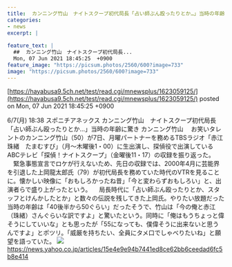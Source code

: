 ```yaml
---
title:  カンニング竹山　ナイトスクープ初代局長「占い師ぶん殴ったりとか…」当時の年齢に驚き  
categories:
- news
excerpt: |
  
feature_text: |
  ##  カンニング竹山　ナイトスクープ初代局長...
  Mon, 07 Jun 2021 18:45:25  +0900
feature_image: "https://picsum.photos/2560/600?image=733"
image: "https://picsum.photos/2560/600?image=733"
---
```


[https://hayabusa9.5ch.net/test/read.cgi/mnewsplus/1623059125/](https://hayabusa9.5ch.net/test/read.cgi/mnewsplus/1623059125/)
posted on Mon, 07 Jun 2021 18:45:25  +0900

<!--more-->

6/7(月) 18:38 スポニチアネックス カンニング竹山　ナイトスクープ初代局長「占い師ぶん殴ったりとか…」当時の年齢に驚き カンニング竹山 　お笑いタレントのカンニング竹山（50）が7日、月曜パートナーを務めるTBSラジオ「赤江珠緒　たまむすび」（月〜木曜後1・00）に生出演し、探偵役で出演しているABCテレビ「探偵！ナイトスクープ」（金曜後11・17）の収録を振り返った。 　緊急事態宣言でロケが行えないため、先日の収録では、2000年4月に芸能界を引退した上岡龍太郎氏（79）が初代局長を務めていた時代のVTRを見ることに。懐かしい映像に「おもしろかったね昔」「今と変わらずおもしろい」と、出演者らで盛り上がったという。 　局長時代に「占い師ぶん殴ったりとか、スタッフとけんかしたとか」と数々の伝説を残してきた上岡氏。やりたい放題だった当時の年齢は「40後半から50ぐらい」だったそうで、竹山は「今の俺と赤江（珠緒）さんぐらいな訳ですよ」と驚いたという。同時に「俺はもうちょっと偉そうにしていいな」とも思ったが「55になっても、僕偉そうに出来ないと思うんですよ」とポツリ。「威厳を持ちたい、全員にタメ口でしゃべりたいね」と願望を語っていた。 ![](https://amd-pctr.c.yimg.jp/r/iwiz-amd/20210607-00000251-spnannex-000-4-view.jpg) https://news.yahoo.co.jp/articles/15e4e9e94b7441ed8ce62bb6ceedad6fc5b8e414

